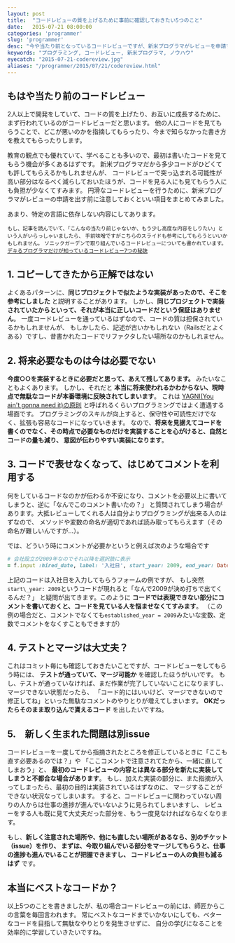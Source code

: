 ```yaml
---
layout: post
title:  "コードレビューの質を上げるために事前に確認しておきたい5つのこと"
date:   2015-07-21 08:00:00
categories: 'programmer'
slug: 'programmer'
desc: "今や当たり前となっているコードレビューですが、新米プログラマがレビューを申請する前に確認しておいたほうがいいことをまとめました。"
keywords: "プログラミング, コードレビュー, 新米プログラマ, ノウハウ"
eyecatch: "2015-07-21-codereview.jpg"
aliases: "/programmer/2015/07/21/codereview.html"
---
```


<amp-img src="https://blog.regonn.tokyo/images/2015-07-21-codereview.jpg" alt="PCを見ながら微笑む男性" width="670px" height="480px" layout="responsive" ></amp-img>

## もはや当たり前のコードレビュー
2人以上で開発をしていて、コードの質を上げたり、お互いに成長するために、まず行われているのがコードレビューだと思います。
他の人にコードを見てもらうことで、どこが悪いのかを指摘してもらったり、今まで知らなかった書き方を教えてもらったりします。

教育の観点でも優れていて、学べることも多いので、最初は書いたコードを見てもらう機会が多くあるはずです。
新米プログラマだから多少コードがひどくても許してもらえるかもしれませんが、
コードレビューで突っ込まれる可能性が高い部分はなるべく減らしておいたほうが、コードを見る人にも見てもらう人にも負担が少なくてすみます。
円滑なコードレビューを行うために、新米プログラマがレビューの申請を出す前に注意しておくといい項目をまとめてみました。

あまり、特定の言語に依存しない内容にしてあります。

<small> もし、記事を読んでいて、「こんなの当たり前じゃないか、もう少し高度な内容をしりたい」という人がいらっしゃいましたら、
手前味噌ですがこちらのスライドも参考にしてもらうといいかもしれません。
ソニックガーデンで取り組んでいるコードレビューについても書かれています。
[デキるプログラマだけが知っているコードレビュー7つの秘訣](http://www.slideshare.net/rootmoon/7-37892729)</small>

## 1. コピーしてきたから正解ではない
よくあるパターンに、**同じプロジェクトで似たような実装があったので、そこを参考にしました** と説明することがあります。
しかし、**同じプロジェクトで実装されていたからといって、それが本当に正しいコードだという保証はありません**。
一度コードレビューを通っているはずなので、コードの質は担保されているかもしれませんが、
もしかしたら、記述が古いかもしれない（Railsだとよくある）ですし、昔書かれたコードでリファクタしたい場所なのかもしれません。

## 2. 将来必要なものは今は必要でない
 **今度○○を実装するときに必要だと思って、あえて残してあります。** みたいなこともよくあります。
しかし、それだと **本当に将来使われるかわからない、現時点で無駄なコードが本番環境に反映されてしまいます**。
これは [YAGNI(You ain't gonna need it)の原則](https://ja.wikipedia.org/wiki/YAGNI) と呼ばれるくらいプログラミングではよく遭遇する場面です。
プログラミングのスキルが向上すると、保守性や可読性だけでなく、拡張も容易なコードになっていきます。
なので、**将来を見据えてコードを書くのでなく、その時点で必要なものだけを実装することを心がけると、自然とコードの量も減り、
意図が伝わりやすい実装になります**。

## 3. コードで表せなくなって、はじめてコメントを利用する
何をしているコードなのかが伝わるか不安になり、コメントを必要以上に書いてしまうと、逆に「なんでこのコメント書いたの？」
と質問されてしまう場合があります。大抵レビューしてくれる人は自分よりプログラミングが出来る人のはずなので、
メソッドや変数の命名が適切であれば読み取ってもらえます（その命名が難しいんですが…）。

では、どういう時にコメントが必要かというと例えば次のような場合です

```ruby
# 会社設立が2009年なのでそれ以降を選択肢に表示
= f.input :hired_date, label: '入社日', start_year: 2009, end_year: Date.current.year
```

上記のコードは入社日を入力してもらうフォームの例ですが、
もし突然`start\_year: 2009`というコードが現れると「なんで2009が決め打ちで出てくるんだ？」
と疑問が出てきます。このように **コードでは表現できない部分にコメントを書いておくと、コードを見ている人を悩ませなくてすみます**。
（この例の場合だと、コメントでなくても`established_year = 2009`みたいな変数、定数でコメントをなくすこともできますが）

## 4. テストとマージは大丈夫？
これはコミット毎にも確認しておきたいことですが、コードレビューをしてもらう時には、
**テストが通っていて、マージ可能か** を確認したほうがいいです。
もし、テストが通っていなければ、まだ作業が完了していないことになりますし、マージできない状態だったら、
「コード的にはいいけど、マージできないので修正してね」といった無駄なコメントのやりとりが増えてしまいます。
**OKだったらそのまま取り込んで貰えるコード** を出したいですね。

## 5.　新しく生まれた問題は別issue
コードレビューを一度してから指摘されたところを修正しているときに「ここも直す必要あるのでは？」や
「ここコメントで注意されてたから、一緒に直してしまおう」と、
**最初のコードレビューの内容とは異なる部分を新たに実装してしまうと不都合な場合があります**。
もし、加えた実装の部分に、また指摘が入ってしまったら、最初の目的は実装されているはずなのに、
マージすることができない状況なってしまいます。
すると、コードレビューに関わっていない周りの人からは仕事の進捗が進んでいないように見られてしまいますし、
レビューをする人も既に見て大丈夫だった部分を、もう一度見なければならなくなります。

もし、**新しく注意された場所や、他にも直したい場所があるなら、別のチケット（issue）を作り、
まずは、今取り組んでいる部分をマージしてもらうと、仕事の進捗も進んでいることが把握できますし、
コードレビューの人の負担も減るはず** です。

## 本当にベストなコードか？
以上5つのことを書きましたが、私の場合コードレビューの前には、師匠からこの言葉を毎回言われます。
常にベストなコードまでいかないにしても、ベターなコードを目指して無駄なやりとりを発生させずに、
自分の学びになることを効率的に学習していきたいですね。
